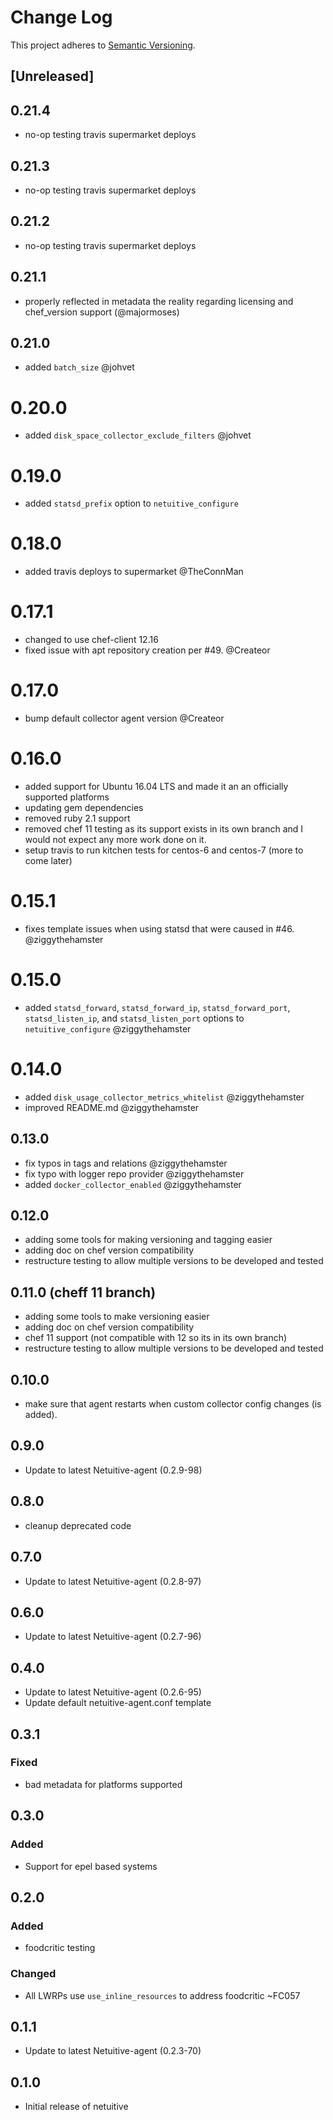 # Change Log
This project adheres to [Semantic Versioning](http://semver.org/).

## [Unreleased]

## 0.21.4
- no-op testing travis supermarket deploys

## 0.21.3
- no-op testing travis supermarket deploys

## 0.21.2
- no-op testing travis supermarket deploys

## 0.21.1
- properly reflected in metadata the reality regarding licensing and chef_version support (@majormoses)

## 0.21.0
- added `batch_size` @johvet

# 0.20.0
- added `disk_space_collector_exclude_filters` @johvet

# 0.19.0
- added `statsd_prefix` option to `netuitive_configure`

# 0.18.0
- added travis deploys to supermarket @TheConnMan

# 0.17.1
- changed to use chef-client 12.16
- fixed issue with apt repository creation per #49. @Createor

# 0.17.0
- bump default collector agent version @Createor

# 0.16.0
- added support for Ubuntu 16.04 LTS and made it an an officially supported platforms
- updating gem dependencies
- removed ruby 2.1 support
- removed chef 11 testing as its support exists in its own branch and I would not expect any more work done on it.
- setup travis to run kitchen tests for centos-6 and centos-7 (more to come later)

# 0.15.1
- fixes template issues when using statsd that were caused in #46. @ziggythehamster

# 0.15.0
- added `statsd_forward`, `statsd_forward_ip`, `statsd_forward_port`, `statsd_listen_ip`, and `statsd_listen_port` options to `netuitive_configure` @ziggythehamster

# 0.14.0
- added `disk_usage_collector_metrics_whitelist` @ziggythehamster
- improved README.md @ziggythehamster

## 0.13.0
- fix typos in tags and relations @ziggythehamster
- fix typo with logger repo provider @ziggythehamster
- added `docker_collector_enabled` @ziggythehamster


## 0.12.0
- adding some tools for making versioning and tagging easier
- adding doc on chef version compatibility
- restructure testing to allow multiple versions to be developed and tested

## 0.11.0 (cheff 11 branch)
- adding some tools to make versioning easier
- adding doc on chef version compatibility
- chef 11 support (not compatible with 12 so its in its own branch)
- restructure testing to allow multiple versions to be developed and tested

## 0.10.0
- make sure that agent restarts when custom collector config changes (is added).

## 0.9.0
- Update to latest Netuitive-agent (0.2.9-98)

## 0.8.0
- cleanup deprecated code

## 0.7.0
- Update to latest Netuitive-agent (0.2.8-97)

## 0.6.0
- Update to latest Netuitive-agent (0.2.7-96)

## 0.4.0
- Update to latest Netuitive-agent (0.2.6-95)
- Update default netuitive-agent.conf template

## 0.3.1
### Fixed
- bad metadata for platforms supported

## 0.3.0
### Added
- Support for epel based systems

## 0.2.0
### Added
- foodcritic testing
### Changed
- All LWRPs use `use_inline_resources` to address foodcritic ~FC057

## 0.1.1
- Update to latest Netuitive-agent (0.2.3-70)

## 0.1.0
- Initial release of netuitive

